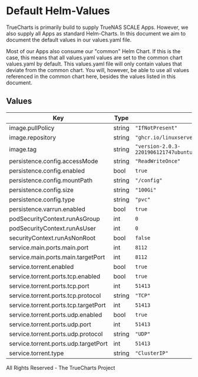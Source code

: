 # Default Helm-Values

TrueCharts is primarily build to supply TrueNAS SCALE Apps.
However, we also supply all Apps as standard Helm-Charts. In this document we aim to document the default values in our values.yaml file.

Most of our Apps also consume our "common" Helm Chart.
If this is the case, this means that all values.yaml values are set to the common chart values.yaml by default. This values.yaml file will only contain values that deviate from the common chart.
You will, however, be able to use all values referenced in the common chart here, besides the values listed in this document.

## Values

| Key | Type | Default | Description |
|-----|------|---------|-------------|
| image.pullPolicy | string | `"IfNotPresent"` |  |
| image.repository | string | `"ghcr.io/linuxserver/deluge"` |  |
| image.tag | string | `"version-2.0.3-2201906121747ubuntu18.04.1@sha256:f94c291e6e56d337e2a460a58b022a49f5ce56f17d60a74e2431e3ff85040b19"` |  |
| persistence.config.accessMode | string | `"ReadWriteOnce"` |  |
| persistence.config.enabled | bool | `true` |  |
| persistence.config.mountPath | string | `"/config"` |  |
| persistence.config.size | string | `"100Gi"` |  |
| persistence.config.type | string | `"pvc"` |  |
| persistence.varrun.enabled | bool | `true` |  |
| podSecurityContext.runAsGroup | int | `0` |  |
| podSecurityContext.runAsUser | int | `0` |  |
| securityContext.runAsNonRoot | bool | `false` |  |
| service.main.ports.main.port | int | `8112` |  |
| service.main.ports.main.targetPort | int | `8112` |  |
| service.torrent.enabled | bool | `true` |  |
| service.torrent.ports.tcp.enabled | bool | `true` |  |
| service.torrent.ports.tcp.port | int | `51413` |  |
| service.torrent.ports.tcp.protocol | string | `"TCP"` |  |
| service.torrent.ports.tcp.targetPort | int | `51413` |  |
| service.torrent.ports.udp.enabled | bool | `true` |  |
| service.torrent.ports.udp.port | int | `51413` |  |
| service.torrent.ports.udp.protocol | string | `"UDP"` |  |
| service.torrent.ports.udp.targetPort | int | `51413` |  |
| service.torrent.type | string | `"ClusterIP"` |  |

All Rights Reserved - The TrueCharts Project
